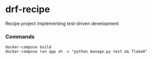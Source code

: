 # drf-recipe
Recipe project implementing test-driven development

### Commands
```
docker-compose build
docker-compose run app sh -c "python manage.py test && flake8"
```
